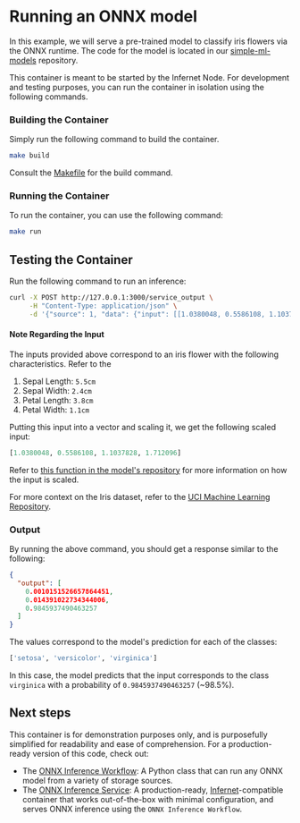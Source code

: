 # Running an ONNX model

In this example, we will serve a pre-trained model to classify iris flowers via the ONNX runtime. The code for the model
is located in our [simple-ml-models](https://github.com/ritual-net/simple-ml-models/tree/main/iris_classification) repository.

This container is meant to be started by the Infernet Node. For development and
testing purposes, you can run the container in isolation using the following commands.

### Building the Container

Simply run the following command to build the container.

```bash
make build
```

Consult the [Makefile](./Makefile) for the build command.

### Running the Container

To run the container, you can use the following command:

```bash
make run
```

## Testing the Container

Run the following command to run an inference:

```bash
curl -X POST http://127.0.0.1:3000/service_output \
     -H "Content-Type: application/json" \
     -d '{"source": 1, "data": {"input": [[1.0380048, 0.5586108, 1.1037828, 1.712096]]}}'
```

#### Note Regarding the Input

The inputs provided above correspond to an iris flower with the following
characteristics. Refer to the

1. Sepal Length: `5.5cm`
2. Sepal Width: `2.4cm`
3. Petal Length: `3.8cm`
4. Petal Width: `1.1cm`

Putting this input into a vector and scaling it, we get the following scaled input:

```python
[1.0380048, 0.5586108, 1.1037828, 1.712096]
```

Refer to [this function in the model's repository](https://github.com/ritual-net/simple-ml-models/blob/03ebc6fb15d33efe20b7782505b1a65ce3975222/iris_classification/iris_inference_pytorch.py#L13) for more information on how the input
is scaled.

For more context on the Iris dataset, refer to the [UCI Machine Learning Repository](https://archive.ics.uci.edu/ml/datasets/iris).

### Output

By running the above command, you should get a response similar to the following:

```json
{
  "output": [
    0.0010151526657864451,
    0.014391022734344006,
    0.9845937490463257
  ]
}
```

The values correspond to the model's prediction for each of the classes:

```python
['setosa', 'versicolor', 'virginica']
```

In this case, the model predicts that the input corresponds to the class `virginica` with
a probability of `0.9845937490463257` (~98.5%).

## Next steps

This container is for demonstration purposes only, and is purposefully simplified for readability and ease of comprehension. For a production-ready version of this code, check out:

- The [ONNX Inference Workflow](https://infernet-ml.docs.ritual.net/reference/infernet_ml/workflows/inference/onnx_inference_workflow): A Python class that can run any ONNX model from a variety of storage sources.
- The [ONNX Inference Service](https://infernet-services.docs.ritual.net/reference/onnx_inference_service): A production-ready, [Infernet](https://docs.ritual.net/infernet/node/introduction)-compatible container that works out-of-the-box
with minimal configuration, and serves ONNX inference using the `ONNX Inference Workflow`.
